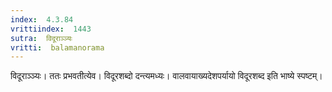 ```yaml
---
index:  4.3.84
vrittiindex:  1443
sutra:  विदूराञ्ञ्यः
vritti:  balamanorama 
---
```


विदूराञ्ञ्यः। ततः प्रभवतीत्येव। विदूरशब्दो दन्त्यमध्यः। वालवायाख्यदेशपर्यायो विदूरशब्द इति भाष्ये स्पष्टम्। 

